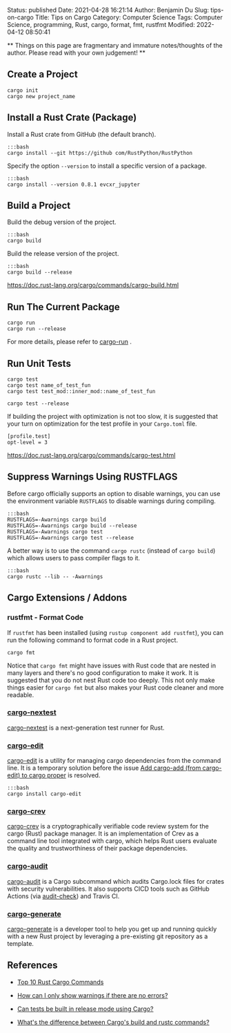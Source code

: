 Status: published
Date: 2021-04-28 16:21:14
Author: Benjamin Du
Slug: tips-on-cargo
Title: Tips on Cargo
Category: Computer Science
Tags: Computer Science, programming, Rust, cargo, format, fmt, rustfmt
Modified: 2022-04-12 08:50:41

**
Things on this page are fragmentary and immature notes/thoughts of the author.
Please read with your own judgement!
**


## Create a Project

    cargo init
    cargo new project_name

## Install a Rust Crate (Package) 

Install a Rust crate from GitHub (the default branch).

    :::bash
    cargo install --git https://github com/RustPython/RustPython
    
Specify the option `--version` to install a specific version of a package.

    :::bash
    cargo install --version 0.8.1 evcxr_jupyter

## Build a Project 

Build the debug version of the project.

    :::bash
    cargo build 

Build the release version of the project.

    :::bash
    cargo build --release

https://doc.rust-lang.org/cargo/commands/cargo-build.html

## Run The Current Package

    cargo run
    cargo run --release

For more details,
please refer to
[cargo-run](https://doc.rust-lang.org/cargo/commands/cargo-run.html) 
.

## Run Unit Tests

    cargo test
    cargo test name_of_test_fun
    cargo test test_mod::inner_mod::name_of_test_fun

    cargo test --release 

If building the project with optimization is not too slow, 
it is suggested that your turn on optimization for the test profile 
in your `Cargo.toml` file.

    [profile.test]
    opt-level = 3

https://doc.rust-lang.org/cargo/commands/cargo-test.html

## Suppress Warnings Using RUSTFLAGS

Before cargo officially supports an option to disable warnings,
you can use the environment variable `RUSTFLAGS` to disable warnings during compiling.

    :::bash
    RUSTFLAGS=-Awarnings cargo build
    RUSTFLAGS=-Awarnings cargo build --release
    RUSTFLAGS=-Awarnings cargo test
    RUSTFLAGS=-Awarnings cargo test --release

A better way is to use the command `cargo rustc` 
(instead of `cargo build`)
which allows users to pass compiler flags to it. 

    :::bash
    cargo rustc --lib -- -Awarnings

## Cargo Extensions / Addons 

### rustfmt - Format Code

If `rustfmt` has been installed (using `rustup component add rustfmt`),
you can run the following command to format code in a Rust project.

    cargo fmt 

Notice that `cargo fmt` might have issues with Rust code 
that are nested in many layers
and there's no good configuration to make it work.
It is suggested that you do not nest Rust code too deeply. 
This not only make things easier for `cargo fmt`
but also makes your Rust code cleaner and more readable.

### [cargo-nextest](https://github.com/nextest-rs/nextest)

[cargo-nextest](https://github.com/nextest-rs/nextest)
is a next-generation test runner for Rust.

### [cargo-edit](https://github.com/killercup/cargo-edit)

[cargo-edit](https://github.com/killercup/cargo-edit)
is a utility for managing cargo dependencies from the command line.
It is a temporary solution before the issue
[Add cargo-add (from cargo-edit) to cargo proper](https://github.com/rust-lang/cargo/issues/5586)
is resolved.

    :::bash
    cargo install cargo-edit

### [cargo-crev](https://github.com/crev-dev/cargo-crev)
[cargo-crev](https://github.com/crev-dev/cargo-crev)
is a cryptographically verifiable code review system for the cargo (Rust) package manager.
It is an implementation of Crev as a command line tool integrated with cargo,
which helps Rust users evaluate the quality and trustworthiness of their package dependencies.

### [cargo-audit](https://github.com/RustSec/cargo-audit)
[cargo-audit](https://github.com/RustSec/cargo-audit)
is a Cargo subcommand
which audits Cargo.lock files for crates with security vulnerabilities.
It also supports CICD tools such as GitHub Actions 
(via [audit-check](https://github.com/actions-rs/audit-check))
and Travis CI.

### [cargo-generate](https://github.com/cargo-generate/cargo-generate)
[cargo-generate](https://github.com/cargo-generate/cargo-generate)
is a developer tool to help you get up and running quickly with a new Rust project 
by leveraging a pre-existing git repository as a template.

## References 

- [Top 10 Rust Cargo Commands](https://dev.to/davidadewoyin/top-rust-cargo-commands-2b70)

- [How can I only show warnings if there are no errors?](https://stackoverflow.com/questions/53355265/how-can-i-only-show-warnings-if-there-are-no-errors)

- [Can tests be built in release mode using Cargo?](https://stackoverflow.com/questions/29818084/can-tests-be-built-in-release-mode-using-cargo)

- [What's the difference between Cargo's build and rustc commands?](https://doc.rust-lang.org/cargo/commands/cargo-build.html)
